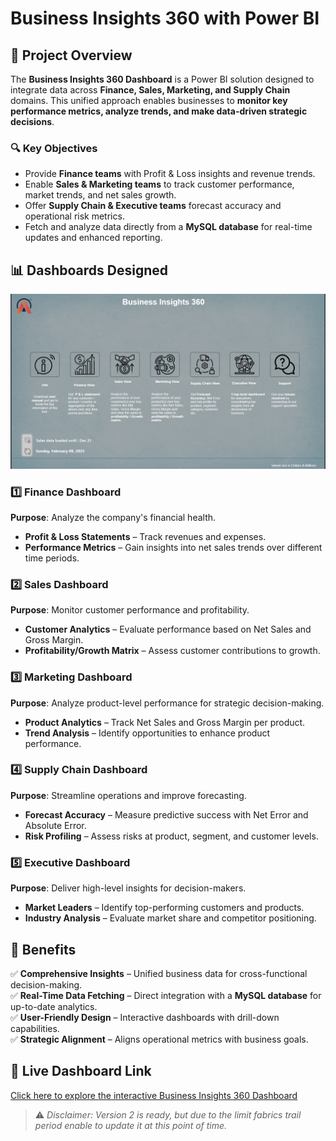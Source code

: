 # Business Insights 360 with Power BI

## 📌 Project Overview
The **Business Insights 360 Dashboard** is a Power BI solution designed to integrate data across **Finance, Sales, Marketing, and Supply Chain** domains. This unified approach enables businesses to **monitor key performance metrics, analyze trends, and make data-driven strategic decisions**.

### 🔍 Key Objectives
- Provide **Finance teams** with Profit & Loss insights and revenue trends.
- Enable **Sales & Marketing teams** to track customer performance, market trends, and net sales growth.
- Offer **Supply Chain & Executive teams** forecast accuracy and operational risk metrics.
- Fetch and analyze data directly from a **MySQL database** for real-time updates and enhanced reporting.

## 📊 Dashboards Designed
![Business Insights-360 Dashboard](data%20files/dashboard%20images/landing-page-image.png)


### **1️⃣ Finance Dashboard**
**Purpose**: Analyze the company's financial health.
- **Profit & Loss Statements** – Track revenues and expenses.
- **Performance Metrics** – Gain insights into net sales trends over different time periods.

### **2️⃣ Sales Dashboard**
**Purpose**: Monitor customer performance and profitability.
- **Customer Analytics** – Evaluate performance based on Net Sales and Gross Margin.
- **Profitability/Growth Matrix** – Assess customer contributions to growth.

### **3️⃣ Marketing Dashboard**
**Purpose**: Analyze product-level performance for strategic decision-making.
- **Product Analytics** – Track Net Sales and Gross Margin per product.
- **Trend Analysis** – Identify opportunities to enhance product performance.

### **4️⃣ Supply Chain Dashboard**
**Purpose**: Streamline operations and improve forecasting.
- **Forecast Accuracy** – Measure predictive success with Net Error and Absolute Error.
- **Risk Profiling** – Assess risks at product, segment, and customer levels.

### **5️⃣ Executive Dashboard**
**Purpose**: Deliver high-level insights for decision-makers.
- **Market Leaders** – Identify top-performing customers and products.
- **Industry Analysis** – Evaluate market share and competitor positioning.

## 🌟 Benefits
✅ **Comprehensive Insights** – Unified business data for cross-functional decision-making.  
✅ **Real-Time Data Fetching** – Direct integration with a **MySQL database** for up-to-date analytics.  
✅ **User-Friendly Design** – Interactive dashboards with drill-down capabilities.  
✅ **Strategic Alignment** – Aligns operational metrics with business goals.

## 🔗 Live Dashboard Link
[Click here to explore the interactive Business Insights 360 Dashboard](https://app.powerbi.com/view?r=eyJrIjoiYzZlNmJhMjYtNTk2MS00MGRhLTg2ZmQtN2I3M2NlNzg2ZjNhIiwidCI6ImM2ZTU0OWIzLTVmNDUtNDAzMi1hYWU5LWQ0MjQ0ZGM1YjJjNCJ9)

> ⚠️ *Disclaimer: Version 2 is ready, but due to the limit fabrics trail period enable to update it at this point of time.*



